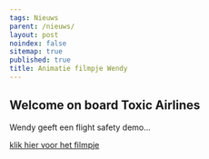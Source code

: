 ```yaml
---
tags: Nieuws
parent: /nieuws/
layout: post
noindex: false
sitemap: true
published: true
title: Animatie filmpje Wendy
---
```

## Welcome on board Toxic Airlines

Wendy geeft een flight safety demo...

[klik hier voor het filmpje](https://player.vimeo.com/video/195185186)
